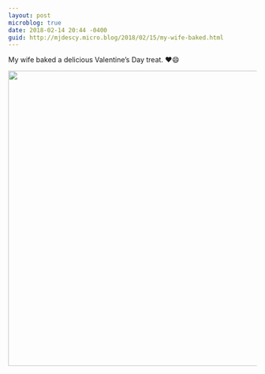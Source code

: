 ```yaml
---
layout: post
microblog: true
date: 2018-02-14 20:44 -0400
guid: http://mjdescy.micro.blog/2018/02/15/my-wife-baked.html
---
```

My wife baked a delicious Valentine’s Day treat. ❤️😄

<img src="http://mjdescy.micro.blog/uploads/2018/7c8bb906e5.jpg" width="599" height="600" />
